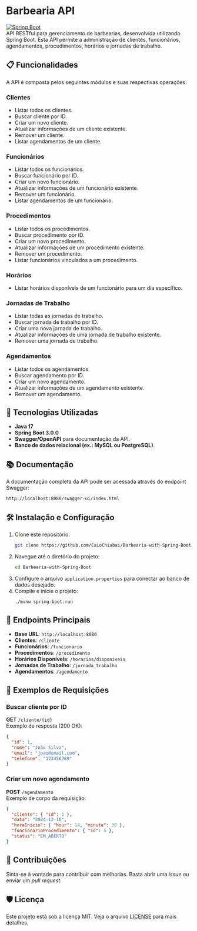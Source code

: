 # Barbearia API

[![Spring Boot](https://img.shields.io/badge/Spring%20Boot-3.0.0-green)](https://spring.io/projects/spring-boot)  
API RESTful para gerenciamento de barbearias, desenvolvida utilizando Spring Boot. Esta API permite a administração de clientes, funcionários, agendamentos, procedimentos, horários e jornadas de trabalho.

## 📋 Funcionalidades

A API é composta pelos seguintes módulos e suas respectivas operações:

### **Clientes**
- Listar todos os clientes.
- Buscar cliente por ID.
- Criar um novo cliente.
- Atualizar informações de um cliente existente.
- Remover um cliente.
- Listar agendamentos de um cliente.

### **Funcionários**
- Listar todos os funcionários.
- Buscar funcionário por ID.
- Criar um novo funcionário.
- Atualizar informações de um funcionário existente.
- Remover um funcionário.
- Listar agendamentos de um funcionário.

### **Procedimentos**
- Listar todos os procedimentos.
- Buscar procedimento por ID.
- Criar um novo procedimento.
- Atualizar informações de um procedimento existente.
- Remover um procedimento.
- Listar funcionários vinculados a um procedimento.

### **Horários**
- Listar horários disponíveis de um funcionário para um dia específico.

### **Jornadas de Trabalho**
- Listar todas as jornadas de trabalho.
- Buscar jornada de trabalho por ID.
- Criar uma nova jornada de trabalho.
- Atualizar informações de uma jornada de trabalho existente.
- Remover uma jornada de trabalho.

### **Agendamentos**
- Listar todos os agendamentos.
- Buscar agendamento por ID.
- Criar um novo agendamento.
- Atualizar informações de um agendamento existente.
- Remover um agendamento.

## 🚀 Tecnologias Utilizadas

- **Java 17**
- **Spring Boot 3.0.0**
- **Swagger/OpenAPI** para documentação da API.
- **Banco de dados relacional (ex.: MySQL ou PostgreSQL)**.

## 📚 Documentação

A documentação completa da API pode ser acessada através do endpoint Swagger:

```
http://localhost:8080/swagger-ui/index.html
```

## 🛠️ Instalação e Configuração

1. Clone este repositório:
   ```bash
   git clone https://github.com/CaioChiabai/Barbearia-with-Spring-Boot.git
   ```
2. Navegue até o diretório do projeto:
   ```bash
   cd Barbearia-with-Spring-Boot
   ```
3. Configure o arquivo `application.properties` para conectar ao banco de dados desejado.
4. Compile e inicie o projeto:
   ```bash
   ./mvnw spring-boot:run
   ```

## 🔑 Endpoints Principais

- **Base URL**: `http://localhost:8080`
- **Clientes**: `/cliente`
- **Funcionários**: `/funcionario`
- **Procedimentos**: `/procedimento`
- **Horários Disponíveis**: `/horarios/disponiveis`
- **Jornadas de Trabalho**: `/jornada_trabalho`
- **Agendamentos**: `/agendamento`

## 📝 Exemplos de Requisições

### Buscar cliente por ID

**GET** `/cliente/{id}`  
Exemplo de resposta (200 OK):
```json
{
  "id": 1,
  "nome": "João Silva",
  "email": "joao@email.com",
  "telefone": "123456789"
}
```

### Criar um novo agendamento

**POST** `/agendamento`  
Exemplo de corpo da requisição:
```json
{
  "cliente": { "id": 1 },
  "data": "2024-12-10",
  "horaInicio": { "hour": 14, "minute": 30 },
  "funcionarioProcedimento": { "id": 5 },
  "status": "EM_ABERTO"
}
```

## 🤝 Contribuições

Sinta-se à vontade para contribuir com melhorias. Basta abrir uma _issue_ ou enviar um _pull request_.

## 🛡️ Licença

Este projeto está sob a licença MIT. Veja o arquivo [LICENSE](LICENSE) para mais detalhes.

